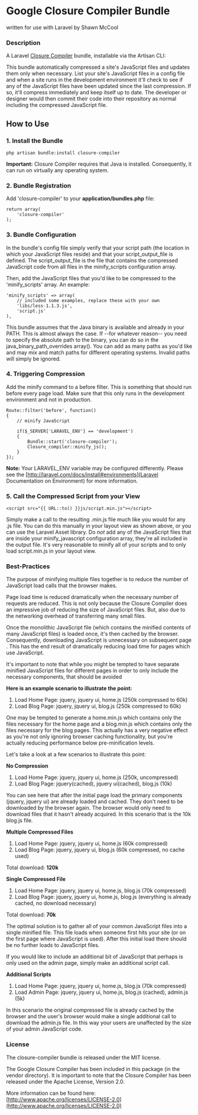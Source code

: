 # Google Closure Compiler Bundle
written for use with Laravel by Shawn McCool

### Description

A Laravel [Closure Compiler](https://developers.google.com/closure/compiler/) bundle, installable via the Artisan CLI:

This bundle automatically compressed a site's JavaScript files and updates them only when necessary.  List your site's JavaScript files in a config file and when a site runs in the development environment it'll check to see if any of the JavaScript files have been updated since the last compression.  If so, it'll compress immediately and keep itself up to date.  The developer or designer would then commit their code into their repository as normal including the compressed JavaScript file.

## How to Use

### 1. Install the Bundle

    php artisan bundle:install closure-compiler

**Important:** Closure Compiler requires that Java is installed.  Consequently, it can run on virtually any operating system.

### 2. Bundle Registration

Add 'closure-compiler' to your **application/bundles.php** file:

    return array(
        'closure-compiler'
    );

### 3. Bundle Configuration

In the bundle's config file simply verify that your script path (the location in which your JavaScript files reside) and that your script_output_file is defined. The script_output_file is the file that contains the compressed JavaScript code from all files in the minify_scripts configuration array.

Then, add the JavaScript files that you'd like to be compressed to the 'minify_scripts' array.  An example:

    'minify_scripts' => array(
        // included some examples, replace these with your own
        'libs/less-1.1.3.js',
        'script.js'
    ),

This bundle assumes that the Java binary is available and already in your PATH.  This is almost always the case.  If --for whatever reason-- you need to specify the absolute path to the binary, you can do so in the java_binary_path_overrides array().  You can add as many paths as you'd like and may mix and match paths for different operating systems.  Invalid paths will simply be ignored.

### 4. Triggering Compression

Add the minify command to a before filter.  This is something that should run before every page load.  Make sure that this only runs in the development environment and not in production.

    Route::filter('before', function()
    {
        // minify JavaScript

        if($_SERVER['LARAVEL_ENV'] == 'development')
        {
            Bundle::start('closure-compiler');
            Closure_compiler::minify_js();
        }
    });

**Note:** Your LARAVEL_ENV variable may be configured differently.  Please see the [http://laravel.com/docs/install#environments](Laravel Documentation on Environment) for more information.

### 5. Call the Compressed Script from your View

    <script src="{{ URL::to() }}js/script.min.js"></script>

Simply make a call to the resulting .min.js file much like you would for any .js file.  You can do this manually in your layout view as shown above, or you can use the Laravel Asset library.  Do *not* add any of the JavaScript files that are inside your minify_javascript configuration array, they're all included in the output file.  It's very reasonable to minify all of your scripts and to only load script.min.js in your layout view.

### Best-Practices

The purpose of minifying multiple files together is to reduce the number of JavaScript load calls that the browser makes.

Page load time is reduced dramatically when the necessary number of requests are reduced. This is not only because the Closure Compiler does an impressive job of reducing the size of JavaScript files.  But, also due to the networking overhead of transferring many small files.

Once the monolithic JavaScript file (which contains the minified contents of many JavaScript files) is loaded once, it's then cached by the browser.  Consequently, downloading JavaScript is unnecessary on subsequent page .  This has the end result of dramatically reducing load time for pages which use JavaScript.

It's important to note that while you might be tempted to have separate minified JavaScript files for different pages in order to only include the necessary components, that should be avoided

**Here is an example scenario to illustrate the point:**

1. Load Home Page: jquery, jquery ui, home.js (250k compressed to 60k)
2. Load Blog Page: jquery, jquery ui, blog.js (250k compressed to 60k)

One may be tempted to generate a home.min.js which contains only the files necessary for the home page and a blog.min.js which contains only the files necessary for the blog pages.  This actually has a very negative effect as you're not only ignoring browser caching functionality, but you're actually reducing performance below pre-minification levels.

Let's take a look at a few scenarios to illustrate this point:

**No Compression**

1. Load Home Page: jquery, jquery ui, home.js (250k, uncompressed)
2. Load Blog Page: jquery(cached), jquery ui(cached), blog.js (10k)

You can see here that after the initial page load the primary components (jquery, jquery ui) are already loaded and cached.  They don't need to be downloaded by the browser again.  The browser would only need to download files that it hasn't already acquired.  In this scenario that is the 10k blog.js file.

**Multiple Compressed Files**

1. Load Home Page: jquery, jquery ui, home.js (60k compressed)
2. Load Blog Page: jquery, jquery ui, blog.js (60k compressed, no cache used)

Total download: **120k**

**Single Compressed File**

1. Load Home Page: jquery, jquery ui, home.js, blog.js (70k compressed)
2. Load Blog Page: jquery, jquery ui, home.js, blog.js (everything is already cached, no download necessary)

Total download: **70k**

The optimal solution is to gather all of your common JavaScript files into a single minified file.  This file loads when someone first hits your site (or on the first page where JavaScript is used).  After this initial load there should be no further loads to JavaScript files.

If you would like to include an additional bit of JavaScript that perhaps is only used on the admin page, simply make an additional script call.

**Additional Scripts**

1. Load Home Page: jquery, jquery ui, home.js, blog.js (70k compressed)
2. Load Admin Page: jquery, jquery ui, home.js, blog.js (cached), admin.js (5k)

In this scenario the original compressed file is already cached by the browser and the user's browser would make a single additional call to download the admin.js file.  In this way your users are unaffected by the size of your admin JavaScript code.

### License

The closure-compiler bundle is released under the MIT license.

The Google Closure Compiler has been included in this package (in the vendor directory).  It is important to note that the Closure Compiler has been released under the Apache License, Version 2.0.

More information can be found here: [http://www.apache.org/licenses/LICENSE-2.0](http://www.apache.org/licenses/LICENSE-2.0)